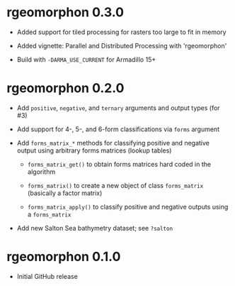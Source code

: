 # rgeomorphon 0.3.0

 - Added support for tiled processing for rasters too large to fit in memory
 
 - Added vignette: Parallel and Distributed Processing with 'rgeomorphon'
 
 - Build with `-DARMA_USE_CURRENT` for Armadillo 15+
 
# rgeomorphon 0.2.0
 
 - Add `positive`, `negative`, and `ternary` arguments and output types (for #3)
 
 - Add support for 4-, 5-, and 6-form classifications via `forms` argument
 
 - Add `forms_matrix_*` methods for classifying positive and negative output using arbitrary forms matrices (lookup tables)
 
   - `forms_matrix_get()` to obtain forms matrices hard coded in the algorithm
 
   - `forms_matrix()` to create a new object of class `forms_matrix` (basically a factor matrix)
 
   - `forms_matrix_apply()` to classify positive and negative outputs using a `forms_matrix`
 
 - Add new Salton Sea bathymetry dataset; see `?salton`

# rgeomorphon 0.1.0

* Initial GitHub release
